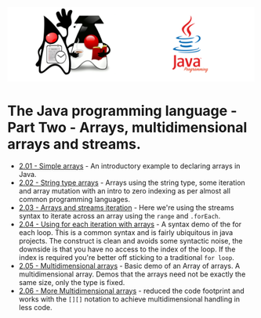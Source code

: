 ![](/assets/javarepologo.png)

# The Java programming language - Part Two - Arrays, multidimensional arrays and streams.

- [2.01 - Simple arrays](/src/com/irisida/lang/part02/arrays/simplearrays/SimpleArrays.java) - An introductory example to declaring arrays in Java.
- [2.02 - String type arrays](/src/com/irisida/lang/part02/arrays/stringarrays/StringArrays.java) - Arrays using the string type, some iteration and array mutation with an intro to zero indexing as per almost all common programming languages.
- [2.03 - Arrays and streams iteration](/src/com/irisida/lang/part02/arrays/streamarrays/StreamArrays.java) - Here we're using the streams syntax to iterate across an array using the `range` and `.forEach`.
- [2.04 - Using for each iteration with arrays](/src/com/irisida/lang/part02/arrays/foreach/ForEach.java) - A syntax demo of the for each loop. This is a common syntax and is fairly ubiquitous in java projects. The construct is clean and avoids some syntactic noise, the downside is that you have no access to the index of the loop. If the index is required you're better off sticking to a traditional `for loop`.
- [2.05 - Multidimensional arrays](/src/com/irisida/lang/part02/arrays/multidim/MultiDim.java) - Basic demo of an Array of arrays. A multidimensional array. Demos that the arrays need not be exactly the same size, only the type is fixed.
- [2.06 - More Multidimensional arrays](/src/com/irisida/lang/part02/arrays/moremultidim/MoreMultiDim.java) - reduced the code footprint and works with the `[][]` notation to achieve multidimensional handling in less code.